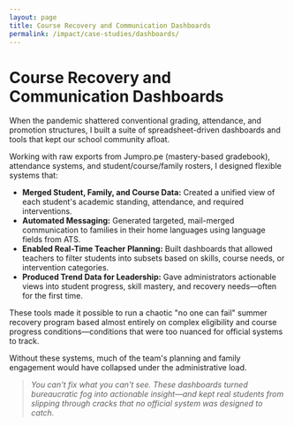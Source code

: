 ```yaml
---
layout: page
title: Course Recovery and Communication Dashboards
permalink: /impact/case-studies/dashboards/
---
```


# Course Recovery and Communication Dashboards

When the pandemic shattered conventional grading, attendance, and promotion structures, I built a suite of spreadsheet-driven dashboards and tools that kept our school community afloat.

Working with raw exports from Jumpro.pe (mastery-based gradebook), attendance systems, and student/course/family rosters, I designed flexible systems that:

- **Merged Student, Family, and Course Data:** Created a unified view of each student's academic standing, attendance, and required interventions.
- **Automated Messaging:** Generated targeted, mail-merged communication to families in their home languages using language fields from ATS.
- **Enabled Real-Time Teacher Planning:** Built dashboards that allowed teachers to filter students into subsets based on skills, course needs, or intervention categories.
- **Produced Trend Data for Leadership:** Gave administrators actionable views into student progress, skill mastery, and recovery needs—often for the first time.

These tools made it possible to run a chaotic "no one can fail" summer recovery program based almost entirely on complex eligibility and course progress conditions—conditions that were too nuanced for official systems to track.

Without these systems, much of the team's planning and family engagement would have collapsed under the administrative load.

> _You can't fix what you can't see. These dashboards turned bureaucratic fog into actionable insight—and kept real students from slipping through cracks that no official system was designed to catch._

